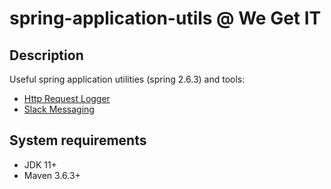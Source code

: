 # spring-application-utils @ We Get IT

## Description
Useful spring application utilities (spring 2.6.3) and tools:
 - [Http Request Logger](README_http_request_logger.md)
 - [Slack Messaging](README_slack_messaging.md)

## System requirements
 - JDK 11+
 - Maven 3.6.3+